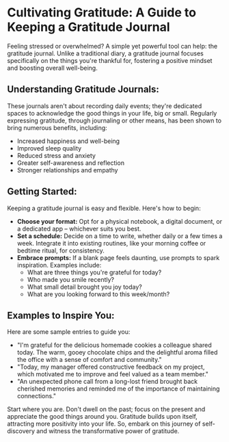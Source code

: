 # Cultivating Gratitude: A Guide to Keeping a Gratitude Journal

Feeling stressed or overwhelmed? A simple yet powerful tool can help: the gratitude journal. Unlike a traditional diary, a gratitude journal focuses specifically on the things you're thankful for, fostering a positive mindset and boosting overall well-being.

## Understanding Gratitude Journals:

These journals aren't about recording daily events; they're dedicated spaces to acknowledge the good things in your life, big or small. Regularly expressing gratitude, through journaling or other means, has been shown to bring numerous benefits, including:

- Increased happiness and well-being
- Improved sleep quality
- Reduced stress and anxiety
- Greater self-awareness and reflection
- Stronger relationships and empathy

## Getting Started:

Keeping a gratitude journal is easy and flexible. Here's how to begin:

- **Choose your format:** Opt for a physical notebook, a digital document, or a dedicated app – whichever suits you best.
- **Set a schedule:** Decide on a time to write, whether daily or a few times a week. Integrate it into existing routines, like your morning coffee or bedtime ritual, for consistency.
- **Embrace prompts:** If a blank page feels daunting, use prompts to spark inspiration. Examples include:
    - What are three things you're grateful for today?
    - Who made you smile recently?
    - What small detail brought you joy today?
    - What are you looking forward to this week/month?

## Examples to Inspire You:

Here are some sample entries to guide you:

- "I'm grateful for the delicious homemade cookies a colleague shared today. The warm, gooey chocolate chips and the delightful aroma filled the office with a sense of comfort and community."
- "Today, my manager offered constructive feedback on my project, which motivated me to improve and feel valued as a team member."
- "An unexpected phone call from a long-lost friend brought back cherished memories and reminded me of the importance of maintaining connections."

Start where you are. Don't dwell on the past; focus on the present and appreciate the good things around you. Gratitude builds upon itself, attracting more positivity into your life. So, embark on this journey of self-discovery and witness the transformative power of gratitude.
